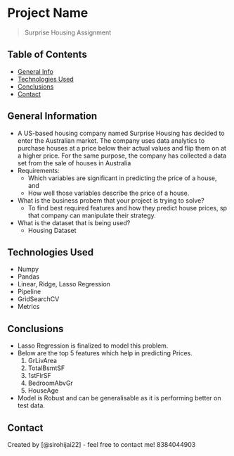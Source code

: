 # Project Name
> Surprise Housing Assignment


## Table of Contents
* [General Info](#general-information)
* [Technologies Used](#technologies-used)
* [Conclusions](#conclusions)
* [Contact](#contact)


## General Information
- A US-based housing company named Surprise Housing has decided to enter the Australian market. The company uses data analytics to purchase houses at a price below their actual values and flip them on at a higher price. For the same purpose, the company has collected a data set from the sale of houses in Australia
- Requirements:
	- Which variables are significant in predicting the price of a house, and
	- How well those variables describe the price of a house.
- What is the business probem that your project is trying to solve?
	- To find best required features and how they predict house prices, sp that company can manipulate their strategy.
- What is the dataset that is being used?
	- Housing Dataset

## Technologies Used
- Numpy
- Pandas
- Linear, Ridge, Lasso Regression
- Pipeline
- GridSearchCV
- Metrics

## Conclusions
- Lasso Regression is finalized to model this problem.
- Below are the top 5 features which help in predicting Prices.
	1. GrLivArea
	2. TotalBsmtSF
	3. 1stFlrSF
	4. BedroomAbvGr
	5. HouseAge
- Model is Robust and can be generalisable as it is performing better on test data.


## Contact
Created by [@sirohijai22] - feel free to contact me!
8384044903
